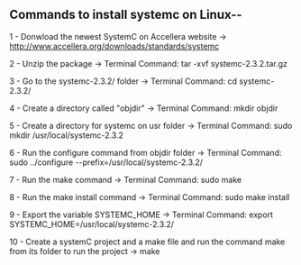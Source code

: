 Commands to install systemc on Linux--
--------------------------------------

1 - Donwload the newest SystemC on Accellera website
  -> http://www.accellera.org/downloads/standards/systemc

2 - Unzip the package
  -> Terminal Command: tar -xvf systemc-2.3.2.tar.gz

3 - Go to the systemc-2.3.2/ folder
  -> Terminal Command: cd systemc-2.3.2/

4 - Create a directory called "objdir"
  -> Terminal Command: mkdir objdir

5 - Create a directory for systemc on usr folder
  -> Terminal Command: sudo mkdir /usr/local/systemc-2.3.2

6 - Run the configure command from objdir folder
  -> Terminal Command: sudo ../configure --prefix=/usr/local/systemc-2.3.2/

7 - Run the make command
  -> Terminal Command: sudo make

8 - Run the make install command
  -> Terminal Command: sudo make install

9 - Export the variable SYSTEMC_HOME
  -> Terminal Command: export SYSTEMC_HOME=/usr/local/systemc-2.3.2/

10 - Create a systemC project and a make file and run the command make from its folder to run the project
  -> make